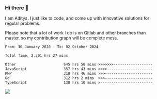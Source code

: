 ### Hi there 👋

I am Aditya. I just like to code, and come up with innovative solutions for regular problems.

Please note that a lot of work I do is on Gitlab and other branches than master, so my contribution graph will be complete mess.

<!--START_SECTION:waka-->

```txt
From: 30 January 2020 - To: 02 October 2024

Total Time: 2,301 hrs 27 mins

Other                      645 hrs 50 mins >>>>>>>------------------   28.06 %
JavaScript                 357 hrs 43 mins >>>>---------------------   15.54 %
PHP                        318 hrs 46 mins >>>----------------------   13.85 %
Go                         312 hrs 2 mins  >>>----------------------   13.56 %
TypeScript                 130 hrs 10 mins >------------------------   05.66 %
```

<!--END_SECTION:waka-->

![](https://komarev.com/ghpvc/?username=BrainBuzzer)

